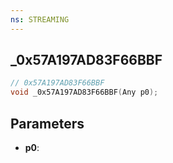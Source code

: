 ```yaml
---
ns: STREAMING
---
```

## _0x57A197AD83F66BBF

```c
// 0x57A197AD83F66BBF
void _0x57A197AD83F66BBF(Any p0);
```

## Parameters
* **p0**:
